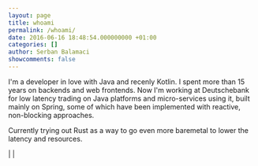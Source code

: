 ```yaml
---
layout: page
title: whoami
permalink: /whoami/
date: 2016-06-16 18:48:54.000000000 +01:00
categories: []
author: Serban Balamaci
showcomments: false
---
```


I'm a developer in love with Java and recenly Kotlin. 
I spent more than 15 years on backends and web frontends. Now I'm working at Deutschebank for low latency trading on Java platforms and micro-services using it, built mainly on Spring, some of which have been implemented with reactive, non-blocking approaches.

Currently trying out Rust as a way to go even more baremetal to lower the latency and resources.

[<i class="fa fa-linkedin"></i>](http://fr.linkedin.com/in/serbanbalamaci) | [<i class="fa fa-twitter"></i>](https://twitter.com/sbalamaci) | [<i class="fa fa-github-alt"></i>](https://github.com/balamaci)

